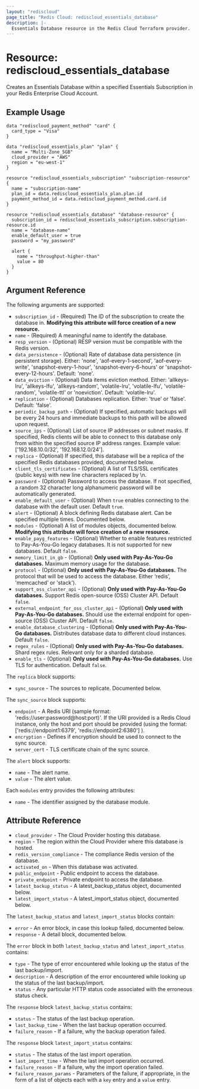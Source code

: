 ```yaml
---
layout: "rediscloud"
page_title: "Redis Cloud: rediscloud_essentials_database"
description: |-
  Essentials Database resource in the Redis Cloud Terraform provider.
---
```


# Resource: rediscloud_essentials_database

Creates an Essentials Database within a specified Essentials Subscription in your Redis Enterprise Cloud Account.

## Example Usage

```hcl
data "rediscloud_payment_method" "card" {
  card_type = "Visa"
}

data "rediscloud_essentials_plan" "plan" {
  name = "Multi-Zone_5GB"
  cloud_provider = "AWS"
  region = "eu-west-1"
}

resource "rediscloud_essentials_subscription" "subscription-resource" {
  name = "subscription-name"
  plan_id = data.rediscloud_essentials_plan.plan.id
  payment_method_id = data.rediscloud_payment_method.card.id
}

resource "rediscloud_essentials_database" "database-resource" {
  subscription_id = rediscloud_essentials_subscription.subscription-resource.id
  name = "database-name"
  enable_default_user = true
  password = "my_password"

  alert {
    name = "throughput-higher-than"
    value = 80
  }
}
```

## Argument Reference

The following arguments are supported:

* `subscription_id` - (Required) The ID of the subscription to create the database in. **Modifying this attribute will force creation of a new resource.**
* `name` - (Required) A meaningful name to identify the database.
* `resp_version` - (Optional) RESP version must be compatible with the Redis version.
* `data_persistence` - (Optional) Rate of database data persistence (in persistent storage). Either: 'none', 'aof-every-1-second', 'aof-every-write', 'snapshot-every-1-hour', 'snapshot-every-6-hours' or 'snapshot-every-12-hours'. Default: 'none'.
* `data_eviction` - (Optional) Data items eviction method. Either: 'allkeys-lru', 'allkeys-lfu', 'allkeys-random', 'volatile-lru', 'volatile-lfu', 'volatile-random', 'volatile-ttl' or 'noeviction'. Default: 'volatile-lru'.
* `replication` - (Optional) Databases replication. Either: 'true' or 'false'. Default: 'false'.
* `periodic_backup_path` - (Optional) If specified, automatic backups will be every 24 hours and immediate backups to this path will be allowed upon request.
* `source_ips` - (Optional) List of source IP addresses or subnet masks. If specified, Redis clients will be able to connect to this database only from within the specified source IP address ranges. Example value: ['192.168.10.0/32', '192.168.12.0/24'].
* `replica` - (Optional) If specified, this database will be a replica of the specified Redis databases provided, documented below.
* `client_tls_certificates` - (Optional) A list of TLS/SSL certificates (public keys) with new line characters replaced by \n.
* `password` - (Optional) Password to access the database. If not specified, a random 32 character long alphanumeric password will be automatically generated.
* `enable_default_user` - (Optional) When `true` enables connecting to the database with the default user. Default `true`.
* `alert` - (Optional) A block defining Redis database alert. Can be specified multiple times. Documented below.
* `modules` - (Optional) A list of modules objects, documented below. **Modifying this attribute will force creation of a new resource.**
* `enable_payg_features` - (Optional) Whether to enable features restricted to Pay-As-You-Go legacy databases. It is not supported for new databases. Default `false`.
* `memory_limit_in_gb` - (Optional) **Only used with Pay-As-You-Go databases.** Maximum memory usage for the database.
* `protocol` - (Optional) **Only used with Pay-As-You-Go databases.** The protocol that will be used to access the database. Either ‘redis’, 'memcached’ or 'stack').
* `support_oss_cluster_api` - (Optional) **Only used with Pay-As-You-Go databases.** Support Redis open-source (OSS) Cluster API. Default `false`.
* `external_endpoint_for_oss_cluster_api` - (Optional) **Only used with Pay-As-You-Go databases.** Should use the external endpoint for open-source (OSS) Cluster API. Default `false`.
* `enable_database_clustering` - (Optional) **Only used with Pay-As-You-Go databases.** Distributes database data to different cloud instances. Default `false`.
* `regex_rules` - (Optional) **Only used with Pay-As-You-Go databases.** Shard regex rules. Relevant only for a sharded database.
* `enable_tls` - (Optional) **Only used with Pay-As-You-Go databases.** Use TLS for authentication. Default `false`.

The `replica` block supports:

* `sync_source` - The sources to replicate. Documented below.

The `sync_source` block supports:

* `endpoint` - A Redis URI (sample format: 'redis://user:password@host:port)'. If the URI provided is a Redis Cloud instance, only the host and port should be provided (using the format: ['redis://endpoint1:6379', 'redis://endpoint2:6380'] ).
* `encryption` - Defines if encryption should be used to connect to the sync source.
* `server_cert` - TLS certificate chain of the sync source.

The `alert` block supports:

* `name` - The alert name.
* `value` - The alert value.

Each `modules` entry provides the following attributes:

* `name` - The identifier assigned by the database module.

## Attribute Reference

* `cloud_provider` - The Cloud Provider hosting this database.
* `region` - The region within the Cloud Provider where this database is hosted.
* `redis_version_compliance` - The compliance Redis version of the database.
* `activated_on` - When this database was activated.
* `public_endpoint` - Public endpoint to access the database.
* `private_endpoint` - Private endpoint to access the database.
* `latest_backup_status` - A latest_backup_status object, documented below.
* `latest_import_status` - A latest_import_status object, documented below.

The `latest_backup_status` and `latest_import_status` blocks contain:

* `error` - An error block, in case this lookup failed, documented below.
* `response` - A detail block, documented below.

The `error` block in both `latest_backup_status` and `latest_import_status` contains:

* `type` - The type of error encountered while looking up the status of the last backup/import.
* `description` - A description of the error encountered while looking up the status of the last backup/import.
* `status` - Any particular HTTP status code associated with the erroneous status check.

The `response` block `latest_backup_status` contains:

* `status` - The status of the last backup operation.
* `last_backup_time` - When the last backup operation occurred.
* `failure_reason` - If a failure, why the backup operation failed.

The `response` block `latest_import_status` contains:

* `status` - The status of the last import operation.
* `last_import_time` - When the last import operation occurred.
* `failure_reason` - If a failure, why the import operation failed.
* `failure_reason_params` - Parameters of the failure, if appropriate, in the form of a list of objects each with a `key` entry and a `value` entry.
